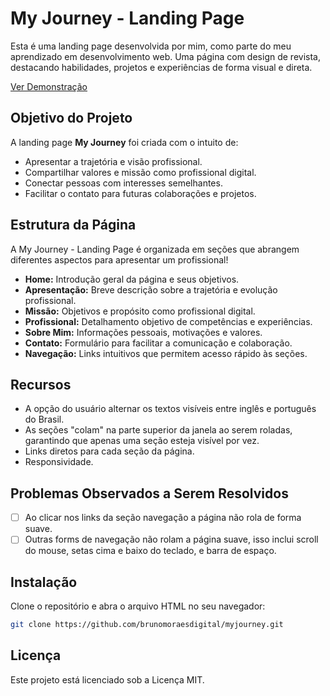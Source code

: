 # My Journey - Landing Page

Esta é uma landing page desenvolvida por mim, como parte do meu aprendizado em desenvolvimento web. Uma página com design de revista, destacando habilidades, projetos e experiências de forma visual e direta. 

<a href="https://brunomoraesdigital.github.io/myjourney/" target="_blank" rel="noopener noreferrer">Ver Demonstração</a>

## Objetivo do Projeto

A landing page **My Journey** foi criada com o intuito de:
- Apresentar a trajetória e visão profissional.
- Compartilhar valores e missão como profissional digital.
- Conectar pessoas com interesses semelhantes.
- Facilitar o contato para futuras colaborações e projetos.

## Estrutura da Página

A My Journey - Landing Page é organizada em seções que abrangem diferentes aspectos para apresentar um profissional! 

- **Home:** Introdução geral da página e seus objetivos.
- **Apresentação:** Breve descrição sobre a trajetória e evolução profissional.
- **Missão:** Objetivos e propósito como profissional digital.
- **Profissional:** Detalhamento objetivo de competências e experiências.
- **Sobre Mim:** Informações pessoais, motivações e valores.
- **Contato:** Formulário para facilitar a comunicação e colaboração.
- **Navegação:** Links intuitivos que permitem acesso rápido às seções.

## Recursos

- A opção do usuário alternar os textos visíveis entre inglês e português do Brasil. 
- As seções "colam" na parte superior da janela ao serem roladas, garantindo que apenas uma seção esteja visível por vez.
- Links diretos para cada seção da página.
- Responsividade.

## Problemas Observados a Serem Resolvidos

- [ ] Ao clicar nos links da seção navegação a página não rola de forma suave.
- [ ] Outras forms de navegação não rolam a página suave, isso inclui scroll do mouse, setas cima e baixo do teclado, e barra de espaço.
  
## Instalação
Clone o repositório e abra o arquivo HTML no seu navegador:

```bash
git clone https://github.com/brunomoraesdigital/myjourney.git
```

## Licença

Este projeto está licenciado sob a Licença MIT.

